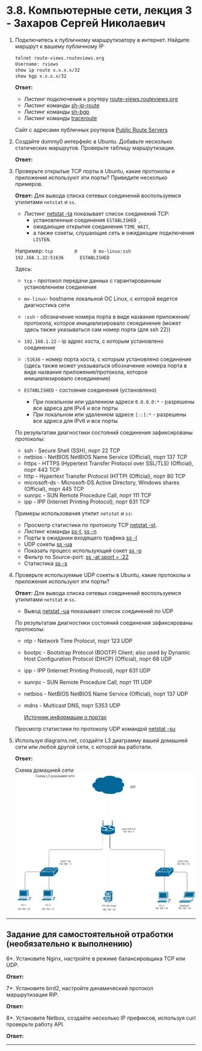 # 3.8. Компьютерные сети, лекция 3 - Захаров Сергей Николаевич

1. Подключитесь к публичному маршрутизатору в интернет. Найдите маршрут к вашему публичному IP
    ```
    telnet route-views.routeviews.org
    Username: rviews
    show ip route x.x.x.x/32
    show bgp x.x.x.x/32
    ```
   **Ответ:**
   
     - Листинг подключения к роутеру [route-views.routeviews.org](route-views.bash)
     - Листинг команды [sh-ip-route](sh-ip-route.bash)
     - Листинг команды [sh-bgp](sh-bgp.bash)
     - Листинг команды [traceroute](traceroute.bash)

   Сайт с адресами публичных роутеров [Public Route Servers](http://www.routeservers.org/)
 
2. Создайте dummy0 интерфейс в Ubuntu. Добавьте несколько статических маршрутов. Проверьте таблицу маршрутизации.
 
   **Ответ:**
 
3. Проверьте открытые TCP порты в Ubuntu, какие протоколы и приложения используют эти порты? Приведите несколько примеров.
 
   **Ответ:**
   Для вывода списка сетевых соединений воспользуемся утилитами ` netstat ` и ` ss `.
   
    - Листинг [netstat -ta](netstat-ta.bash) показывает список соединений TCP:
      -  установленные соединения  `ESTABLISHED `, 
      -  ожидающие открытия соединения ` TIME_WAIT `, 
      -  а также сокеты, слушающие сеть и ожидающие подключения ` LISTEN `.

   Например: ` tcp        0      0 mx-linux:ssh            192.168.1.22:51636      ESTABLISHED `

   Здесь:
   - ` tcp ` - протокол передачи данных с гарантированным установлением соединения
   - ` mx-linux `- hostname локальной ОС Linux, с которой ведется диагностика сети
   - ` :ssh ` - обозначение номера порта в виде названия приложения/протокола, которое инициализировало сеоединение (может здесь также указываться сам номер порта (для ssh 22))
   - ` 192.168.1.22 ` - ip адрес хоста, с которым установлено соединение
   - ` :51636 ` - номер порта хоста, с которым установлено соединение (здесь также может указываться обозначение номера порта в виде названия приложения/протокола, 
   которое инициализировало сеоединение)
   - ` ESTABLISHED ` - состояние соединения (установлено)

     - При локальном или удаленном адресе ` 0.0.0.0:* ` - разрешены все адреса для IPv4 и все порты
     - При локальном или удаленном адресе ` [::]:* ` - разрешены все адреса для IPv6 и все порты

    По результатам диагностики состояний соединения зафиксированы протоколы:
    - ssh - Secure Shell (SSH), порт 22 TCP
    - netbios - NetBIOS NetBIOS Name Service (Official), порт 137 TCP
    - https - HTTPS (Hypertext Transfer Protocol over SSL/TLS) (Official), порт 443 TCP
    - http - Hypertext Transfer Protocol (HTTP) (Official), порт 80 TCP
    - microsoft-ds - Microsoft-DS Active Directory, Windows shares (Official), порт 445 TCP
    - sunrpc - SUN Remote Procedure Call, порт 111 TCP
    - ipp - IPP (Internet Printing Protocol), порт 631 TCP

    Примеры использования утилит ` netstat ` и ` ss `:
    - Просмотр статистики по протоколу TCP [netstat -st](netstat-st.bash).
    - Листинг команды [ss-t](browser-ss-t.bash), [ss -n](ss-n.bash)
    - Порты в ожидании входящего трафика [ss -l](ss-l.bash)
    - UDP сокеты [ss -ua](ss-ua.bash)
    - Показать процесс использующий сокет [ss -p](ss-p.bash)
    - Фильтр по Source-port: [ss -at sport = :22](ss-at-sport-22.bash)
    - Статистика [ss -s](ss-s.bash)
 
4. Проверьте используемые UDP сокеты в Ubuntu, какие протоколы и приложения используют эти порты?
 
   **Ответ:**
   Для вывода списка сетевых соединений воспользуемся утилитами ` netstat ` и ` ss `.
   
   - Вывод [netstat -ua](netstat-ua) показывает список соединений по UDP

    По результатам диагностики состояний соединения зафиксированы протоколы:
    - ntp - Network Time Protocol, порт 123 UDP
    - bootpc - Bootstrap Protocol (BOOTP) Client; also used by Dynamic Host Configuration Protocol (DHCP) (Official), порт 68 UDP
    - ipp - IPP (Internet Printing Protocol), порт 631 UDP
    - sunrpc - SUN Remote Procedure Call, порт 111 UDP
    - netbios - NetBIOS NetBIOS Name Service (Official), порт 137 UDP
    - mdns - Multicast DNS, порт 5353 UDP
    
       [Источник информации о портах](https://ru.adminsub.net/tcp-udp-port-finder)
    
     Просмотр статистики по протоколу UDP командой [netstat -su](netstat-su.bash)
 
5. Используя diagrams.net, создайте L3 диаграмму вашей домашней сети или любой другой сети, с которой вы работали. 
 
   **Ответ:**
     
     Схема домашней сети ![my_home_net.png](/03-sysadmin-08-net/img/my_home_net-2.png)
 
 ---
## Задание для самостоятельной отработки (необязательно к выполнению)

6*. Установите Nginx, настройте в режиме балансировщика TCP или UDP.
 
   **Ответ:**
 
7*. Установите bird2, настройте динамический протокол маршрутизации RIP.
 
   **Ответ:**
 
8*. Установите Netbox, создайте несколько IP префиксов, используя curl проверьте работу API.
 
   **Ответ:**
 

 ---
